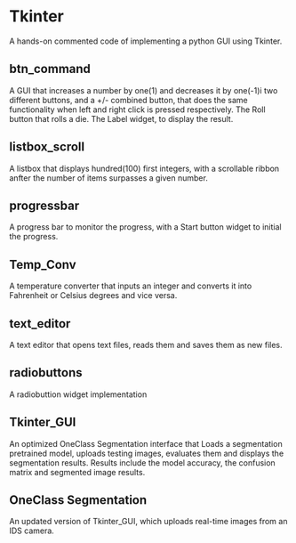 # Tkinter

A hands-on commented code of implementing a python GUI using Tkinter.

## btn_command

A GUI that increases a number by one(1) and decreases it by one(-1)i two different buttons, and a +/- combined button, that does the same functionality when left and right click is pressed respectively.
The Roll button that rolls a die.
The Label widget, to display the result.

## listbox_scroll

A listbox that displays hundred(100) first integers, with a scrollable ribbon anfter the number of items surpasses a given number.

## progressbar

A progress bar to monitor the progress, with a Start button widget to initial the progress.

## Temp_Conv

A temperature converter that inputs an integer and converts it into Fahrenheit or Celsius degrees and vice versa.

## text_editor

A text editor that opens text files, reads them and saves them as new files.

## radiobuttons

A radiobuttion widget implementation

## Tkinter_GUI

An optimized OneClass Segmentation interface that Loads a segmentation pretrained model, uploads testing images, evaluates them and displays the segmentation results. Results include the model accuracy, the confusion matrix and segmented image results.

## OneClass Segmentation

An updated version of Tkinter_GUI, which uploads real-time images from an IDS camera.
